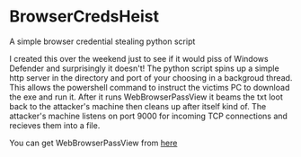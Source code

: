 # BrowserCredsHeist
A simple browser credential stealing python script

I created this over the weekend just to see if it would piss of Windows Defender and surprisingly it doesn't!
The python script spins up a simple http server in the directory and port of your choosing in a backgroud thread. This allows the powershell command to instruct the victims PC to download the exe and run it.
After it runs WebBrowserPassView it beams the txt loot back to the attacker's machine then cleans up after itself kind of. The attacker's machine listens on port 9000 for incoming TCP connections and recieves them into a file. 

You can get WebBrowserPassView from [here](https://www.nirsoft.net/utils/web_browser_password.html)
